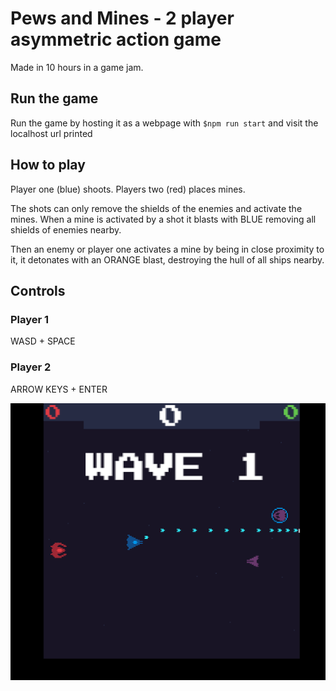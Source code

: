 # Pews and Mines - 2 player asymmetric action game
Made in 10 hours in a game jam.

## Run the game
Run the game by hosting it as a webpage with ```$npm run start``` and visit the localhost url printed

## How to play
Player one (blue) shoots.
Players two (red) places mines.

The shots can only remove the shields of the enemies and activate the mines. When a mine is activated by a shot it blasts with BLUE removing all shields of enemies nearby.

Then an enemy or player one activates a mine by being in close proximity to it, it detonates with an ORANGE blast, destroying the hull of all ships nearby.

## Controls
### Player 1
WASD + SPACE 

### Player 2
ARROW KEYS + ENTER


![](/assets/screenshot.png?raw=true)
